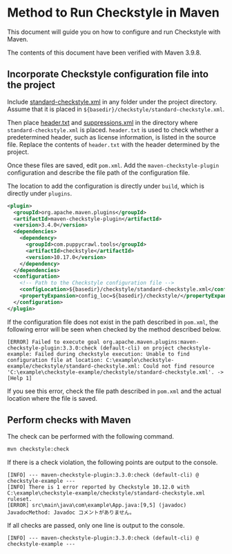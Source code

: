 # Method to Run Checkstyle in Maven

This document will guide you on how to configure and run Checkstyle with Maven.

The contents of this document have been verified with Maven 3.9.8.

## Incorporate Checkstyle configuration file into the project

Include [standard-checkstyle.xml](../checkstyle-example/checkstyle/standard-checkstyle.xml) in any folder under the project directory. 
Assume that it is placed in `${basedir}/checkstyle/standard-checkstyle.xml`.

Then place [header.txt](../checkstyle-example/checkstyle/header.txt) and [suppressions.xml](../checkstyle-example/checkstyle/suppressions.xml) in the directory where `standard-checkstyle.xml` is placed.
`header.txt` is used to check whether a predetermined header, such as license information, is listed in the source file. 
Replace the contents of `header.txt` with the header determined by the project.

Once these files are saved, edit `pom.xml`.
Add the `maven-checkstyle-plugin` configuration and describe the file path of the configuration file.

The location to add the configuration is directly under `build`, which is directly under `plugins`.

```xml
<plugin>
  <groupId>org.apache.maven.plugins</groupId>
  <artifactId>maven-checkstyle-plugin</artifactId>
  <version>3.4.0</version>
  <dependencies>
    <dependency>
      <groupId>com.puppycrawl.tools</groupId>
      <artifactId>checkstyle</artifactId>
      <version>10.17.0</version>
    </dependency>
  </dependencies>
  <configuration>
    <!-- Path to the Checkstyle configuration file -->
    <configLocation>${basedir}/checkstyle/standard-checkstyle.xml</configLocation>
    <propertyExpansion>config_loc=${basedir}/checkstyle/</propertyExpansion>
  </configuration>
</plugin>
```

If the configuration file does not exist in the path described in `pom.xml`, the following error will be seen when checked by the method described below.

```
[ERROR] Failed to execute goal org.apache.maven.plugins:maven-checkstyle-plugin:3.3.0:check (default-cli) on project checkstyle-example: Failed during checkstyle execution: Unable to find configuration file at location: C:\example\checkstyle-example/checkstyle/standard-checkstyle.xml: Could not find resource 'C:\example\checkstyle-example/checkstyle/standard-checkstyle.xml'. -> [Help 1]
```

If you see this error, check the file path described in `pom.xml` and the actual location where the file is saved.

## Perform checks with Maven

The check can be performed with the following command.

```sh
mvn checkstyle:check
```

If there is a check violation, the following points are output to the console.

```
[INFO] --- maven-checkstyle-plugin:3.3.0:check (default-cli) @ checkstyle-example ---
[INFO] There is 1 error reported by Checkstyle 10.12.0 with C:\example\checkstyle-example/checkstyle/standard-checkstyle.xml ruleset.
[ERROR] src\main\java\com\example\App.java:[9,5] (javadoc) JavadocMethod: Javadoc コメントがありません。
```

If all checks are passed, only one line is output to the console.

```
[INFO] --- maven-checkstyle-plugin:3.3.0:check (default-cli) @ checkstyle-example ---
```
